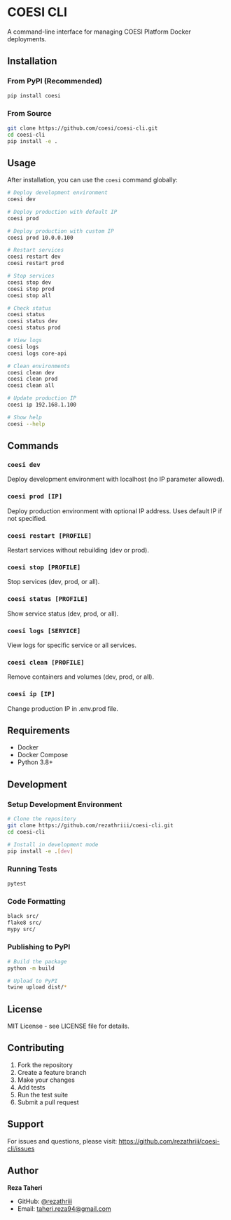 # COESI CLI

A command-line interface for managing COESI Platform Docker deployments.

## Installation

### From PyPI (Recommended)

```bash
pip install coesi
```

### From Source

```bash
git clone https://github.com/coesi/coesi-cli.git
cd coesi-cli
pip install -e .
```

## Usage

After installation, you can use the `coesi` command globally:

```bash
# Deploy development environment
coesi dev

# Deploy production with default IP
coesi prod

# Deploy production with custom IP
coesi prod 10.0.0.100

# Restart services
coesi restart dev
coesi restart prod

# Stop services
coesi stop dev
coesi stop prod
coesi stop all

# Check status
coesi status
coesi status dev
coesi status prod

# View logs
coesi logs
coesi logs core-api

# Clean environments
coesi clean dev
coesi clean prod
coesi clean all

# Update production IP
coesi ip 192.168.1.100

# Show help
coesi --help
```

## Commands

### `coesi dev`
Deploy development environment with localhost (no IP parameter allowed).

### `coesi prod [IP]`
Deploy production environment with optional IP address. Uses default IP if not specified.

### `coesi restart [PROFILE]`
Restart services without rebuilding (dev or prod).

### `coesi stop [PROFILE]`
Stop services (dev, prod, or all).

### `coesi status [PROFILE]`
Show service status (dev, prod, or all).

### `coesi logs [SERVICE]`
View logs for specific service or all services.

### `coesi clean [PROFILE]`
Remove containers and volumes (dev, prod, or all).

### `coesi ip [IP]`
Change production IP in .env.prod file.

## Requirements

- Docker
- Docker Compose
- Python 3.8+

## Development

### Setup Development Environment

```bash
# Clone the repository
git clone https://github.com/rezathriii/coesi-cli.git
cd coesi-cli

# Install in development mode
pip install -e .[dev]
```

### Running Tests

```bash
pytest
```

### Code Formatting

```bash
black src/
flake8 src/
mypy src/
```

### Publishing to PyPI

```bash
# Build the package
python -m build

# Upload to PyPI
twine upload dist/*
```

## License

MIT License - see LICENSE file for details.

## Contributing

1. Fork the repository
2. Create a feature branch
3. Make your changes
4. Add tests
5. Run the test suite
6. Submit a pull request

## Support

For issues and questions, please visit: https://github.com/rezathriii/coesi-cli/issues

## Author

**Reza Taheri**
- GitHub: [@rezathriii](https://github.com/rezathriii)
- Email: taheri.reza94@gmail.com
